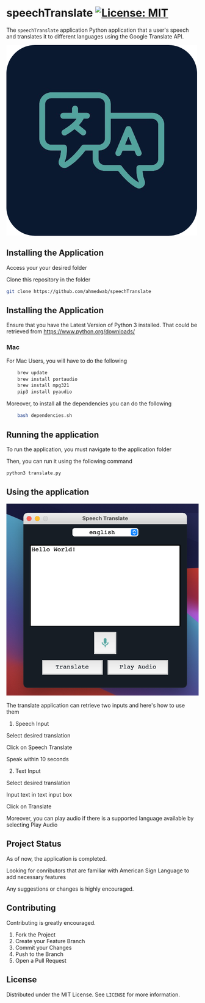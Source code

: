 # speechTranslate [![License: MIT](https://img.shields.io/badge/License-MIT-yellow.svg)](https://opensource.org/licenses/MIT)

The `speechTranslate` application Python application that  a user's speech and translates it to different languages using the Google Translate API.

<img src="images/image.png" alt="icon">

## Installing the Application
Access your your desired folder

Clone this repository in the  folder
```sh
git clone https://github.com/ahmedwab/speechTranslate
```

## Installing the Application

Ensure that you have the Latest Version of Python 3 installed.
That could be retrieved from https://www.python.org/downloads/

### Mac
For Mac Users, you will have to do the following

```sh
	brew update
	brew install portaudio
	brew install mpg321
	pip3 install pyaudio

```

Moreover, to install all the dependencies you can do the following
```sh
	bash dependencies.sh

```


## Running the application 

To run the application, you must navigate to the application folder 

Then, you can run it using the following command
```sh
python3 translate.py
```
## Using the application
<img src="images/screenshotApp.png" alt="Menu">

The translate application can retrieve two inputs and here's how to use them

1. Speech Input

Select desired translation

Click on Speech Translate

Speak within 10 seconds

2. Text Input

Select desired translation

Input text in text input box

Click on Translate

Moreover, you can play audio if there is a supported language available by selecting Play Audio
    




## Project Status

As of now, the application is completed.

Looking for conributors that are familiar with American Sign Language to add necessary features

Any suggestions or changes is highly encouraged.




## Contributing

Contributing is greatly encouraged.

1. Fork the Project
2. Create your Feature Branch 
3. Commit your Changes 
4. Push to the Branch 
5. Open a Pull Request




## License

Distributed under the MIT License. See `LICENSE` for more information.
